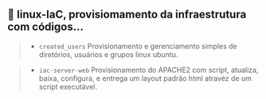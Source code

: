 ## :penguin: linux-IaC, provisiomamento da infraestrutura com códigos...

>* `created_users` Provisionamento e gerenciamento simples de diretórios, usuários e grupos linux ubuntu.

>* `iac-server-web` Provisionamento do APACHE2 com script, atualiza, baixa, configura, e entrega um layout padrão html atravéz de um script executável.



